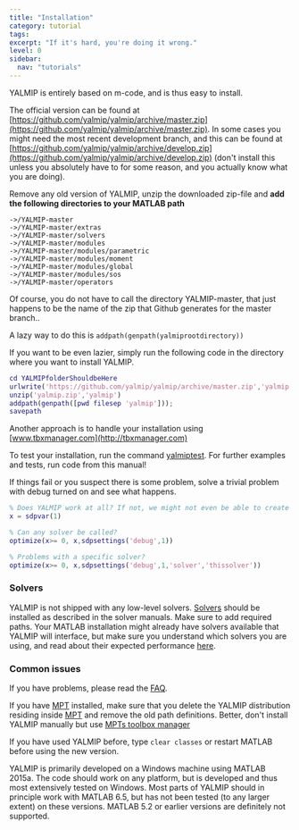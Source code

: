 ```yaml
---
title: "Installation"
category: tutorial
tags: 
excerpt: "If it's hard, you're doing it wrong."
level: 0
sidebar:
  nav: "tutorials"
---
```


YALMIP is entirely based on m-code, and is thus easy to install.

The official version can be found at [https://github.com/yalmip/yalmip/archive/master.zip](https://github.com/yalmip/yalmip/archive/master.zip). In some cases you might need the most recent development branch, and this can be found at [https://github.com/yalmip/yalmip/archive/develop.zip](https://github.com/yalmip/yalmip/archive/develop.zip) (don't install this unless you absolutely have to for some reason, and you actually know what you are doing).

Remove any old version of YALMIP, unzip the downloaded zip-file  and **add the following directories to your MATLAB path**

````
->/YALMIP-master
->/YALMIP-master/extras
->/YALMIP-master/solvers
->/YALMIP-master/modules
->/YALMIP-master/modules/parametric
->/YALMIP-master/modules/moment
->/YALMIP-master/modules/global
->/YALMIP-master/modules/sos
->/YALMIP-master/operators
````

Of course, you do not have to call the directory YALMIP-master, that just happens to be the name of the zip that Github generates for the master branch..

A lazy way to do this is `addpath(genpath(yalmiprootdirectory))`

If you want to be even lazier, simply run the following code in the directory where you want to install YALMIP.

````matlab
cd YALMIPfolderShouldbeHere
urlwrite('https://github.com/yalmip/yalmip/archive/master.zip','yalmip.zip');
unzip('yalmip.zip','yalmip')
addpath(genpath([pwd filesep 'yalmip']));
savepath
````

Another approach is to handle your installation using [www.tbxmanager.com](http://tbxmanager.com)

To test your installation, run the command [yalmiptest](/command/yalmiptest). For further examples and tests, run code from this manual!

If things fail or you suspect there is some problem, solve a trivial problem with debug turned on and see what happens.

````matlab
% Does YALMIP work at all? If not, we might not even be able to create a variable
x = sdpvar(1)

% Can any solver be called?
optimize(x>= 0, x,sdpsettings('debug',1))

% Problems with a specific solver?
optimize(x>= 0, x,sdpsettings('debug',1,'solver','thissolver'))
````

### Solvers

YALMIP is not shipped with any low-level solvers. [Solvers](/allsolvers) should be installed as described in the solver manuals. Make sure to add required paths. Your MATLAB installation might already have solvers available that YALMIP will interface, but make sure you understand which solvers you are using, and read about their expected performance [here](/allsolvers).

### Common issues

If you have problems, please read the [FAQ](/faq).

If you have [MPT](/solver/mpt) installed, make sure that you delete the YALMIP distribution residing inside [MPT](/solver/mpt) and remove the old path definitions. Better, don't install YALMIP manually but use [MPTs toolbox manager](http://tbxmanager.com)

If you have used YALMIP before, type `clear classes` or restart MATLAB before using the new version.

YALMIP is primarily developed on a Windows machine using MATLAB 2015a. The code should work on any platform, but is developed and thus most extensively tested on Windows. Most parts of YALMIP should in principle work with MATLAB 6.5, but has not been tested (to any larger extent) on these versions. MATLAB 5.2 or earlier versions are definitely not supported.
